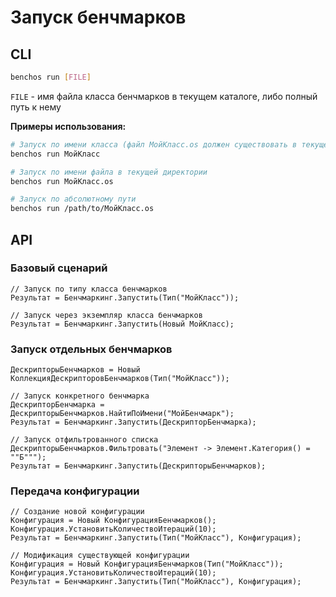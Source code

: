 # Запуск бенчмарков

## CLI

```bash
benchos run [FILE]
```

`FILE` - имя файла класса бенчмарков в текущем каталоге, либо полный путь к нему

**Примеры использования:**

```bash
# Запуск по имени класса (файл МойКласс.os должен существовать в текущей директории)
benchos run МойКласс

# Запуск по имени файла в текущей директории
benchos run МойКласс.os

# Запуск по абсолютному пути
benchos run /path/to/МойКласс.os
```

## API

### Базовый сценарий

```bsl
// Запуск по типу класса бенчмарков
Результат = Бенчмаркинг.Запустить(Тип("МойКласс"));

// Запуск через экземпляр класса бенчмарков
Результат = Бенчмаркинг.Запустить(Новый МойКласс);
```

### Запуск отдельных бенчмарков

```bsl
ДескрипторыБенчмарков = Новый КоллекцияДескрипторовБенчмарков(Тип("МойКласс"));

// Запуск конкретного бенчмарка
ДескрипторБенчмарка = ДескрипторыБенчмарков.НайтиПоИмени("МойБенчмарк");
Результат = Бенчмаркинг.Запустить(ДескрипторБенчмарка);

// Запуск отфильтрованного списка
ДескрипторыБенчмарков.Фильтровать("Элемент -> Элемент.Категория() = ""Б""");
Результат = Бенчмаркинг.Запустить(ДескрипторыБенчмарков);
```

### Передача конфигурации

```bsl
// Создание новой конфигурации
Конфигурация = Новый КонфигурацияБенчмарков();
Конфигурация.УстановитьКоличествоИтераций(10);
Результат = Бенчмаркинг.Запустить(Тип("МойКласс"), Конфигурация);

// Модификация существующей конфигурации
Конфигурация = Новый КонфигурацияБенчмарков(Тип("МойКласс"));
Конфигурация.УстановитьКоличествоИтераций(10);
Результат = Бенчмаркинг.Запустить(Тип("МойКласс"), Конфигурация);
```
